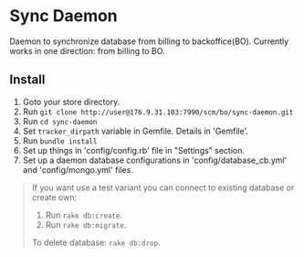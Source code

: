 # Sync Daemon

  Daemon to synchronize database from billing to backoffice(BO). Currently works in one direction: from billing to BO.

## Install

  1. Goto your store directory.
  2. Run `git clone http://user@176.9.31.103:7990/scm/bo/sync-daemon.git`
  3. Run `cd sync-daemon`
  4. Set `tracker_dirpath` variable in Gemfile. Details in 'Gemfile'.
  5. Run `bundle install`
  6. Set up things in 'config/config.rb' file in "Settings" section.
  7. Set up a daemon database configurations in 'config/database_cb.yml' and 'config/mongo.yml' files.

>  If you want use a test variant you can connect to existing database or create own:
>
>  1. Run `rake db:create`.
>  2. Run `rake db:migrate`.
>
>  To delete database: `rake db:drop`.

